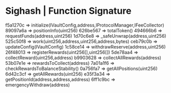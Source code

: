 # Sighash | Function Signature

f5a1270c => initialize(IVaultConfig,address,IProtocolManager,IFeeCollector)
89097a6a => positionInfo(uint256)
626be567 => totalToken()
494666b6 => requestFunds(address,uint256)
1d70c6e8 => \_safeUnwrap(address,uint256)
525c50f8 => work(uint256,address,uint256,address,bytes)
ceb79c0b => updateConfig(IVaultConfig)
1c58ce14 => withdrawReserve(address,uint256)
26f48013 => registerRewards(uint256[],uint256[])
5de78aa4 => collectReward(uint256,address)
b9903628 => collectAllRewards(address)
53b07e1e => rewardsToCollect(address)
7a01a1f6 => checkRewardsToBalanceStability()
0a756fa7 => getAllPositions(uint256)
6d42c3cf => getAllRewards(uint256)
e35f3a34 => getPositionId(address,address,address)
6ff1c9bc => emergencyWithdraw(address)
